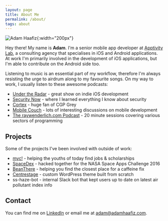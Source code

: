 ```yaml
---
layout: page
title: About Me
permalink: /about/
tags: about
---
```


![Adam Haafiz](../images/me.jpg){:width="200px"}

Hey there! My name is **Adam**. I'm a senior mobile app developer at [Apptivity Lab](https://www.apptivitylab.com), a consulting agency that specialises in iOS and Android applications. At work I'm primarily involved in the development of iOS applications, but I'm able to contribute on the Android side too. 

Listening to music is an essential part of my workflow, therefore I'm always resisting the urge to airdrum along to my favourite songs. On my way to work, I usually listen to these awesome podcasts:

* [Under the Radar](https://www.relay.fm/radar) - great show on indie iOS development
* [Security Now](https://twit.tv/shows/security-now) - where I learned everything I know about security
* [Cortex](https://www.relay.fm/cortex) - huge fan of CGP Grey
* [Mobile Couch](http://mobilecouch.co/) - lots of interesting discussions on mobile development
* [The raywenderlich.com Podcast](https://www.raywenderlich.com/rwpodcast) - 20 minute sessions covering various sectors of programming

## Projects
Some of the projects I've been involved with outside of work:

* [myc!](https://itunes.apple.com/my/app/myc/id1171061589?mt=8) - helping the youths of today find jobs & scholarships
* [SpaceDex](https://2016.spaceappschallenge.org/challenges/earth/geotagging-space-and-aviation/projects/spacedex) - hacked together for the NASA Space Apps Challenge 2016
* [BeanThere](https://itunes.apple.com/my/app/beanthere/id1081914113?mt=8) - helping you find the closest place for a caffeine fix
* [Centrestage](http://www.centrestage.my) - custom WordPress theme built from scratch
* ss-haze-bot - internal Slack bot that kept users up to date on latest air pollutant index info

## Contact
You can find me on [LinkedIn](https://www.linkedin.com/in/adam-haafiz-a3481011a/) or email me at [adam@adamhaafiz.com](mailto:adam@adamhaafiz.com).
